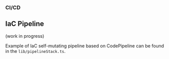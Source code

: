 ### CI/CD

## IaC Pipeline

(work in progress)

Example of IaC self-mutating pipeline based on CodePipeline can be found in the `lib/pipelineStack.ts`.